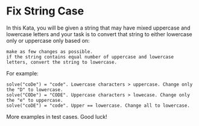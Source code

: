 # Fix String Case

In this Kata, you will be given a string that may have mixed uppercase and lowercase letters and your task is to convert that string to either lowercase only or uppercase only based on:

    make as few changes as possible.
    if the string contains equal number of uppercase and lowercase letters, convert the string to lowercase.

For example:

```
solve("coDe") = "code". Lowercase characters > uppercase. Change only the "D" to lowercase.
solve("CODe") = "CODE". Uppercase characters > lowecase. Change only the "e" to uppercase.
solve("coDE") = "code". Upper == lowercase. Change all to lowercase.
```

More examples in test cases. Good luck!
